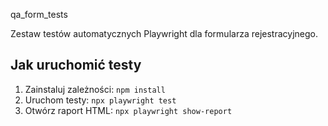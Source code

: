qa_form_tests

Zestaw testów automatycznych Playwright dla formularza rejestracyjnego.

## Jak uruchomić testy

1. Zainstaluj zależności:
    `npm install`
2. Uruchom testy:
   `npx playwright test`
3. Otwórz raport HTML:
   `npx playwright show-report`
   
   
